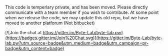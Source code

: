 This code is temperlary private, and has been moved. Please directly communicate with a team member if you wish to contribute.
At some point when we release the code, we may update this old repo, but we have moved to another platforum (Not bitbucket)

[![Join the chat at https://gitter.im/Byte-Lab/byte-lab.pw](https://badges.gitter.im/Join%20Chat.svg)](https://gitter.im/Byte-Lab/byte-lab.pw?utm_source=badge&utm_medium=badge&utm_campaign=pr-badge&utm_content=badge)
